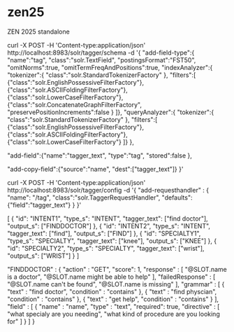 # zen25
ZEN 2025 standalone

curl -X POST -H 'Content-type:application/json'  http://localhost:8983/solr/tagger/schema -d '{
  "add-field-type":{
    "name":"tag",
    "class":"solr.TextField",
    "postingsFormat":"FST50",
    "omitNorms":true,
    "omitTermFreqAndPositions":true,
    "indexAnalyzer":{
      "tokenizer":{
         "class":"solr.StandardTokenizerFactory" },
      "filters":[
        {"class":"solr.EnglishPossessiveFilterFactory"},
        {"class":"solr.ASCIIFoldingFilterFactory"},
        {"class":"solr.LowerCaseFilterFactory"},
        {"class":"solr.ConcatenateGraphFilterFactory", "preservePositionIncrements":false }
      ]},
    "queryAnalyzer":{
      "tokenizer":{
         "class":"solr.StandardTokenizerFactory" },
      "filters":[
        {"class":"solr.EnglishPossessiveFilterFactory"},
        {"class":"solr.ASCIIFoldingFilterFactory"},
        {"class":"solr.LowerCaseFilterFactory"}
      ]}
    },

  "add-field":{"name":"tagger_text", "type":"tag", "stored":false },

  "add-copy-field":{"source":"name", "dest":["tagger_text"]}
}'



curl -X POST -H 'Content-type:application/json' http://localhost:8983/solr/tagger/config -d '{
  "add-requesthandler" : {
    "name": "/tag",
    "class":"solr.TaggerRequestHandler",
    "defaults":{"field":"tagger_text"}
  }
}'


[
    {
        "id": "INTENT1",
        "type_s": "INTENT",
        "tagger_text": ["find doctor"],
        "output_s": ["FINDDOCTOR"]
     },
     {
        "id": "INTENT2",
        "type_s": "INTENT",
        "tagger_text": ["find"],
        "output_s": ["FIND"]
     },
     {
        "id": "SPECIALTY1",
        "type_s": "SPECIALTY",
        "tagger_text": ["knee"],
        "output_s": ["KNEE"]
     },
     {
        "id": "SPECIALTY2",
        "type_s": "SPECIALTY",
        "tagger_text": ["wrist"],
        "output_s": ["WRIST"]
     }
]


"FINDDOCTOR" : {
        "action" : "GET",
        "score": 1,
        "response" : [
            "@SLOT.name is a doctor",
            "@SLOT.name might be able to help"
        ],
        "failedResponse" : [
            "@SLOT.name can't be found",
            "@SLOT.name is missing"
        ],
        "grammar" : [
            {
                "text" : "find doctor",
                "condition" : "contains"
            },
            {
                "text" : "find physcian",
                "condition" : "contains"
            },
            {
                "text" : "get help",
                "condition" : "contains"
            }
        ],
        "field" : [
            {
                "name" : "name",
                "type" : "text",
                "required": true,
                "directive" : [
                    "what specialy are you needing",
                    "what kind of procedure are you looking for"
                ]
            }
        ]
    }